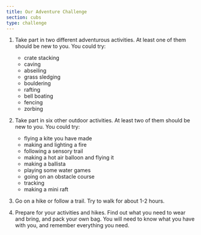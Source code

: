 ```yaml
---
title: Our Adventure Challenge
section: cubs
type: challenge
---
```


1. Take part in two different adventurous activities. At least one of them should be new to you. You could try:
	* crate stacking
	* caving
	* abseiling
	* grass sledging
	* bouldering
	* rafting
	* bell boating
	* fencing
	* zorbing

2. Take part in six other outdoor activities. At least two of them should be new to you. You could try:
	* flying a kite you have made
	* making and lighting a fire
	* following a sensory trail
	* making a hot air balloon and flying it
	* making a ballista
	* playing some water games
	* going on an obstacle course
	* tracking
	* making a mini raft

3. Go on a hike or follow a trail. Try to walk for about 1-2 hours.

4. Prepare for your activities and hikes. Find out what you need to wear and bring, and pack your own bag. You will need to know what you have with you, and remember everything you need.
